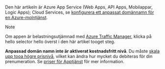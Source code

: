 Den här artikeln är Azure App Service (Web Apps, API Apps, Mobilappar, Logic Apps); Cloud Services, se [konfigurera ett anpassat domännamn för en Azure-molntjänst](../articles/cloud-services/cloud-services-custom-domain-name.md).

> [!NOTE]
> Om appen är belastningsutjämnad med [Azure Traffic Manager](https://azure.microsoft.com/services/traffic-manager/), klicka på hello selector hello överst i den här artikel tooget steg.
> 
> **Anpassad domän namn inte är aktiverat kostnadsfritt nivå**. Du måste [skala upp tooa högre prisnivå](../articles/app-service-web/web-sites-scale.md), vilket kan ändra hur mycket du debiteras för din prenumeration. 
> Se [priser för Apptjänst](https://azure.microsoft.com/pricing/details/app-service/) för mer information.
> 
> 

